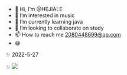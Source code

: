 - 👋 Hi, I’m @HEJIALE
- 👀 I’m interested in music
- 🌱 I’m currently learning java
- 💞️ I’m looking to collaborate on study
- 📫 How to reach me 2080448699@qq.com
- :smile:



✨ 2022-5-27
   
✨
![](https://github.com/GameLovingRomeo/myPicture/blob/master/HAPPY_TIME/0806bb0e468c87ec2a686e55d6e7e02.png)
<!---
GameLovingRomeo/GameLovingRomeo is a ✨ special ✨ repository because its `README.md` (this file) appears on your GitHub profile.
You can click the Preview link to take a look at your changes.
--->
